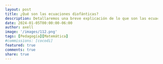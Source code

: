 ```yaml
---
layout: post
title: ¿Qué son las ecuaciones diofánticas?
description: Detallaremos una breve explicación de lo que son las ecuaciones diofanticas, teoremas y algunos ejercicios 
date: 2024-01-05T00:00:00-06:00
author: axell
image: '/images/112.png'
tags: [Pedagogía][Matemática]
#commissions: [cocodi]
featured: true
comments: true
share: true
---
```

